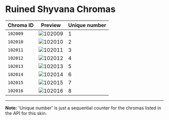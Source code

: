 # Ruined Shyvana Chromas

| Chroma ID | Preview | Unique number |
|---|---|---|
| `102009` | ![102009](https://raw.communitydragon.org/latest/plugins/rcp-be-lol-game-data/global/default/v1/champion-chroma-images/102/102009.png) | 1 |
| `102010` | ![102010](https://raw.communitydragon.org/latest/plugins/rcp-be-lol-game-data/global/default/v1/champion-chroma-images/102/102010.png) | 2 |
| `102011` | ![102011](https://raw.communitydragon.org/latest/plugins/rcp-be-lol-game-data/global/default/v1/champion-chroma-images/102/102011.png) | 3 |
| `102012` | ![102012](https://raw.communitydragon.org/latest/plugins/rcp-be-lol-game-data/global/default/v1/champion-chroma-images/102/102012.png) | 4 |
| `102013` | ![102013](https://raw.communitydragon.org/latest/plugins/rcp-be-lol-game-data/global/default/v1/champion-chroma-images/102/102013.png) | 5 |
| `102014` | ![102014](https://raw.communitydragon.org/latest/plugins/rcp-be-lol-game-data/global/default/v1/champion-chroma-images/102/102014.png) | 6 |
| `102015` | ![102015](https://raw.communitydragon.org/latest/plugins/rcp-be-lol-game-data/global/default/v1/champion-chroma-images/102/102015.png) | 7 |
| `102016` | ![102016](https://raw.communitydragon.org/latest/plugins/rcp-be-lol-game-data/global/default/v1/champion-chroma-images/102/102016.png) | 8 |

---

**Note:** 'Unique number' is just a sequential counter for the chromas listed in the API for this skin.